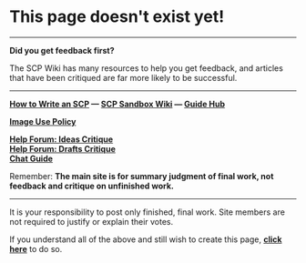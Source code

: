 This page doesn't exist yet!
============================

* * *

**Did you get feedback first?**

The SCP Wiki has many resources to help you get feedback, and articles that have been critiqued are far more likely to be successful.

* * *

**[How to Write an SCP](/how-to-write-an-scp) — [SCP Sandbox Wiki](http://www.scp-wiki.net/sandbox) — [Guide Hub](/guide-hub)**

**[Image Use Policy](/image-use-policy)**

**[Help Forum: Ideas Critique](/forum/c-89000)**  
**[Help Forum: Drafts Critique](/forum/c-50864)**  
**[Chat Guide](/chat-guide)**

Remember: **The main site is for summary judgment of final work, not feedback and critique on unfinished work.**

* * *

It is your responsibility to post only finished, final work. Site members are not required to justify or explain their votes.

If you understand all of the above and still wish to create this page, **[click here](javascript:;)** to do so.